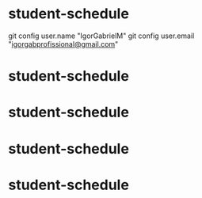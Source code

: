 # student-schedule

git config user.name "IgorGabrielM"
git config user.email "igorgabprofissional@gmail.com"
# student-schedule
# student-schedule
# student-schedule
# student-schedule
